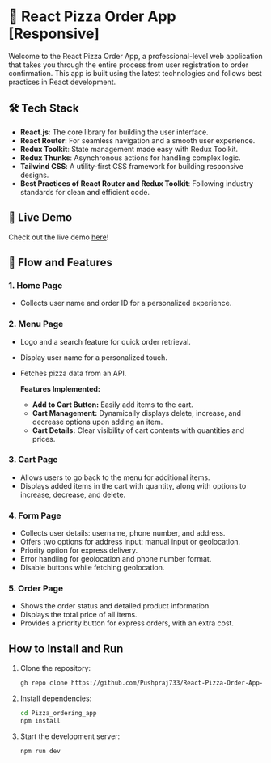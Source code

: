 # 🍕 React Pizza Order App [Responsive]

Welcome to the React Pizza Order App, a professional-level web application that takes you through the entire process from user registration to order confirmation. This app is built using the latest technologies and follows best practices in React development.

## 🛠️ Tech Stack

- **React.js**: The core library for building the user interface.
- **React Router**: For seamless navigation and a smooth user experience.
- **Redux Toolkit**: State management made easy with Redux Toolkit.
- **Redux Thunks**: Asynchronous actions for handling complex logic.
- **Tailwind CSS**: A utility-first CSS framework for building responsive designs.
- **Best Practices of React Router and Redux Toolkit**: Following industry standards for clean and efficient code.

## 🚀 Live Demo

Check out the live demo [here](https://deft-crumble-db8aa4.netlify.app/)!

## 🌟 Flow and Features

### 1. Home Page

- Collects user name and order ID for a personalized experience.

### 2. Menu Page

- Logo and a search feature for quick order retrieval.
- Display user name for a personalized touch.
- Fetches pizza data from an API.
  
  **Features Implemented:**
  
  - **Add to Cart Button:** Easily add items to the cart.
  - **Cart Management:** Dynamically displays delete, increase, and decrease options upon adding an item.
  - **Cart Details:** Clear visibility of cart contents with quantities and prices.

### 3. Cart Page

- Allows users to go back to the menu for additional items.
- Displays added items in the cart with quantity, along with options to increase, decrease, and delete.

### 4. Form Page

- Collects user details: username, phone number, and address.
- Offers two options for address input: manual input or geolocation.
- Priority option for express delivery.
- Error handling for geolocation and phone number format.
- Disable buttons while fetching geolocation.

### 5. Order Page

- Shows the order status and detailed product information.
- Displays the total price of all items.
- Provides a priority button for express orders, with an extra cost.

## How to Install and Run

1. Clone the repository:

    ```bash
    gh repo clone https://github.com/Pushpraj733/React-Pizza-Order-App-
    ```

2. Install dependencies:

    ```bash
    cd Pizza_ordering_app
    npm install
    ```

3. Start the development server:

    ```bash
    npm run dev
    ```

